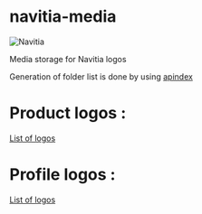 # navitia-media
![Navitia](https://navitia.com/content/uploads/2021/04/logo-navitia-bleu@3x.png)

Media storage for Navitia logos 

Generation of folder list is done by using [apindex](https://github.com/libthinkpad/apindex)

# Product logos :
[List of logos](./logos/products/index.html)

# Profile logos :
[List of logos](./logos/profiles/index.html)

